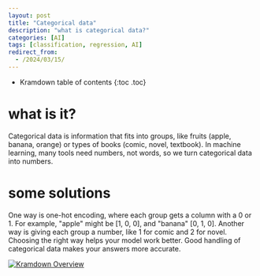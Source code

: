 ```yaml
---
layout: post
title: "Categorical data"
description: "what is categorical data?"
categories: [AI]
tags: [classification, regression, AI]
redirect_from:
  - /2024/03/15/
---
```

* Kramdown table of contents
{:toc .toc}

# what is it?
Categorical data is information that fits into groups, like fruits (apple, banana, orange) or types of books (comic, novel, textbook). In machine learning, many tools need numbers, not words, so we turn categorical data into numbers.

# some solutions
One way is one-hot encoding, where each group gets a column with a 0 or 1. For example, "apple" might be [1, 0, 0], and "banana" [0, 1, 0]. Another way is giving each group a number, like 1 for comic and 2 for novel.
Choosing the right way helps your model work better. Good handling of categorical data makes your answers more accurate.

<a class="post-image" href="/assets/images/posts/imb.png">
<img itemprop="image" data-src="/assets/images/posts/imb.png" src="/assets/javascripts/unveil/loader.gif" alt="Kramdown Overview" />
</a>
